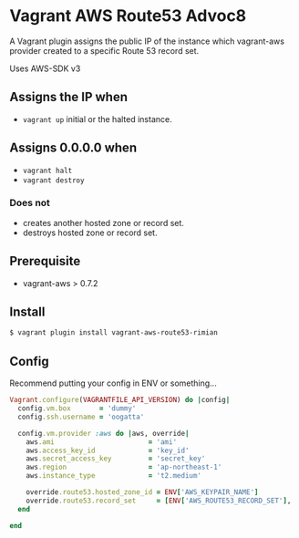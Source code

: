 # Vagrant AWS Route53 Advoc8

A Vagrant plugin assigns the public IP of the instance which vagrant-aws provider created to a specific Route 53 record set.

Uses AWS-SDK v3

## Assigns the IP when

* ```vagrant up``` initial or the halted instance.

## Assigns 0.0.0.0 when

* ```vagrant halt```
* ```vagrant destroy```

### Does not

* creates another hosted zone or record set.
* destroys hosted zone or record set.

## Prerequisite

* vagrant-aws > 0.7.2

## Install

```zsh
$ vagrant plugin install vagrant-aws-route53-rimian
```

## Config

Recommend putting your config in ENV or something...

```ruby
Vagrant.configure(VAGRANTFILE_API_VERSION) do |config|
  config.vm.box       = 'dummy'
  config.ssh.username = 'oogatta'

  config.vm.provider :aws do |aws, override|
    aws.ami                       = 'ami'
    aws.access_key_id             = 'key_id'
    aws.secret_access_key         = 'secret_key'
    aws.region                    = 'ap-northeast-1'
    aws.instance_type             = 't2.medium'

    override.route53.hosted_zone_id = ENV['AWS_KEYPAIR_NAME']
    override.route53.record_set     = [ENV['AWS_ROUTE53_RECORD_SET'], 'A']
  end

end
```

